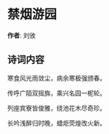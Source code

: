 # 禁烟游园

**作者**: 刘攽

## 诗词内容

寒食风光雨敛尘，病余寒极强颁春。

传呼广陌双摇旆，乘兴名园一柅轮。

列座宾寮皆俊雅，绕池花木尽奇珍。

长吟浅醉归时晚，蜡炬荧煌改火新。

